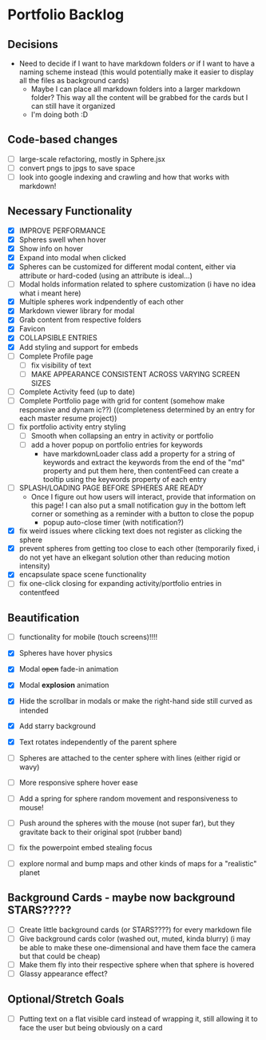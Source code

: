# Portfolio Backlog

## Decisions
- Need to decide if I want to have markdown folders _or_ if I want to have a naming scheme instead (this would potentially make it easier to display all the files as background cards)
    - Maybe I can place all markdown folders into a larger markdown folder? This way all the content will be grabbed for the cards but I can still have it organized
    - I'm doing both :D

## Code-based changes
- [ ] large-scale refactoring, mostly in Sphere.jsx
- [ ] convert pngs to jpgs to save space
- [ ] look into google indexing and crawling and how that works with markdown!

## Necessary Functionality
- [x] IMPROVE PERFORMANCE
- [x] Spheres swell when hover
- [x] Show info on hover
- [x] Expand into modal when clicked
- [x] Spheres can be customized for different modal content, either via attribute or hard-coded (using an attribute is ideal...)
- [ ] Modal holds information related to sphere customization (i have no idea what i meant here)
- [x] Multiple spheres work indpendently of each other
- [x] Markdown viewer library for modal
- [x] Grab content from respective folders
- [x] Favicon
- [x] COLLAPSIBLE ENTRIES
- [x] Add styling and support for embeds
- [ ] Complete Profile page
    - [ ] fix visibility of text 
    - [ ] MAKE APPEARANCE CONSISTENT ACROSS VARYING SCREEN SIZES
- [ ] Complete Activity feed (up to date)
- [ ] Complete Portfolio page with grid for content (somehow make responsive and dynam ic??) ((completeness determined by an entry for each master resume project))
- [ ] fix portfolio activity entry styling
    - [ ] Smooth when collapsing an entry in activity or portfolio
    - [ ] add a hover popup on portfolio entries for keywords
        - have markdownLoader class add a property for a string of keywords and extract the keywords from the end of the "md" property and put them here, then contentFeed can create a tooltip using the keywords property of each entry
- [ ] SPLASH/LOADING PAGE BEFORE SPHERES ARE READY
    - Once I figure out how users will interact, provide that information on this page! I can also put a small notification guy in the bottom left corner or something as a reminder with a button to close the popup
        - popup auto-close timer (with notification?)
- [x] fix weird issues where clicking text does not register as clicking the sphere
- [x] prevent spheres from getting too close to each other (temporarily fixed, i do not yet have an elkegant solution other than reducing motion intensity)
- [x] encapsulate space scene functionality
- [ ] fix one-click closing for expanding activity/portfolio entries in contentfeed

## Beautification
- [ ] functionality for mobile (touch screens)!!!!
- [x] Spheres have hover physics
- [x] Modal ~~open~~ fade-in animation
- [x] Modal **explosion** animation
- [X] Hide the scrollbar in modals or make the right-hand side still curved as intended
- [x] Add starry background
- [x] Text rotates independently of the parent sphere
- [ ] Spheres are attached to the center sphere with lines (either rigid or wavy)
- [ ] More responsive sphere hover ease
- [ ] Add a spring for sphere random movement and responsiveness to mouse!
- [ ] Push around the spheres with the mouse (not super far), but they gravitate back to their original spot (rubber band)
- [ ] fix the powerpoint embed stealing focus
- [ ] explore normal and bump maps and other kinds of maps for a "realistic" planet


## Background Cards - maybe now background STARS?????
- [ ] Create little background cards (or STARS????) for every markdown file
- [ ] Give background cards color (washed out, muted, kinda blurry) (i may be able to make these one-dimensional and have them face the camera but that could be cheap)
- [ ] Make them fly into their respective sphere when that sphere is hovered
- [ ] Glassy appearance effect?

## Optional/Stretch Goals
- [ ] Putting text on a flat visible card instead of wrapping it, still allowing it to face the user but being obviously on a card
